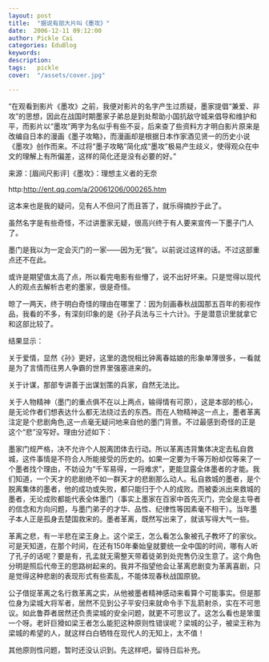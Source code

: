 ```yaml
---
layout: post  
title:  "据说有部大片叫《墨攻》"
date:  2006-12-11 09:12:00
author: Pickle Cai  
categories: EduBlog  
keywords: 
description:   
tags:	pickle   
cover:  "/assets/cover.jpg"  

---
```


 “在观看到影片《墨攻》之前，我便对影片的名字产生过质疑，墨家提倡“兼爱、非攻”的思想，因此在战国时期墨家子弟总是到处帮助小国抗敌守城来倡导和维护和平，而影片以“墨攻”两字为名似乎有些不妥，后来查了些资料方才明白影片原来是改编自日本的漫画《墨子攻略》，而漫画却是根据日本作家酒见贤一的历史小说《墨攻》创作而来。不过将“墨子攻略”简化成“墨攻”极易产生歧义，使得观众在中文的理解上有所偏差，这样的简化还是没有必要的好。”

来源：[眉间尺影评]《墨攻》：理想主义者的无奈

http:http://ent.qq.com/a/20061206/000265.htm

 

 这本来也是我的疑问，见有人不但问了而且答了，就乐得摘抄于此了。

 虽然名字是有些奇怪，不过讲墨家无疑，很高兴终于有人要来宣传一下墨子门人了。

墨门是我以为一定会灭门的一家——因为无“我”。以前说过这样的话。不过这部重点还不在此。

或许是期望值太高了点，所以看完电影有些懵了，说不出好坏来。只是觉得以现代人的观点去解析古老的墨家，很是奇怪。

晾了一两天，终于明白奇怪的理由在哪里了：因为刻画春秋战国那五百年的影视作品，我看的不多，有深刻印象的是《孙子兵法与三十六计》。于是潜意识里就拿它和这部比较了。

结果显示：

关于爱情，显然《孙》更好，这里的逸悦相比钟离春姑娘的形象单薄很多，一看就是为了言情而往男人争霸的世界里强塞进来的。

关于计谋，那部专讲善于出谋划策的兵家，自然无法比。

关于人物精神（墨门的重点俱不在以上两点，输得情有可原），这是本部的核心，是无论作者们想表达什么都无法绕过去的东西。而在人物精神这一点上，墨者革离注定是个悲剧角色,这一点毫无疑问地来自他的墨门背景。不过最感到奇怪的正是这个“悲”没写好。理由分述如下：

墨家门规严格，决不允许个人脱离团体去行动。所以革离违背集体决定去私自救城，这件事情是不符合人所能接受的历史的。如果一定要为千等万盼却仅等来了一个墨者找个理由，不妨设为“千军易得，一将难求”，更能显露全体墨者的才能。我们知道，一个天才的悲剧绝不如一群天才的悲剧那么动人。私自救城的墨者，是个脱离集体的墨者，他的成功或失败，都只能归于个人的成败。而被委派出来救城的墨者，无论成败都能代表全体墨门（事实上墨家在百家中首先灭门，完全是主导者的信念和方向问题，与墨门弟子的才华、品性、纪律性等因素毫不相干）。当年墨子本人正是孤身去楚国救宋的。墨者革离，既然写出来了，就该写得大气一些。

革离之悲，有一半悲在梁王身上。这个梁王，怎么看怎么象被孔子教坏了的家伙。可是天知道，在那个时间，在还有150年秦始皇就要统一全中国的时间，哪有人听了孔子的话呢？要是有，孔孟就无需整天带着徒弟到处兜售仍没生意了。这个角色分明是照后代帝王的思路树起来的。我并不指望他会让革离悲剧变为革离喜剧，只是觉得这种悲剧的表现形式有些紊乱，不能体现春秋战国原貌。

公子借捉革离之名行救革离之实，从他被墨者精神感动来看算个可能事实。但是那位身为梁城大将军者，居然不见到公子平安归来就命令手下乱箭射杀，实在不可思议。如此鲁莽者居然还负责梁城的安全问题，就更不可思议了。这怎么看也是笨蛋一个呀。老奸巨猾如梁王者怎么能犯这种原则性错误呢？梁城的公子，被梁王称为梁城的希望的人，就这样白白牺牲在现代人的无知上，太不值！

其他原则性问题，暂时还没认识到。先这样吧，留待日后补充。

 

		    
